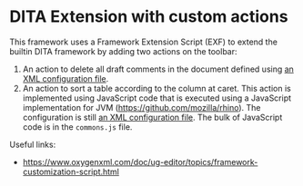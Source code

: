 DITA Extension with custom actions
==================================

This framework uses a Framework Extension Script (EXF) to extend the builtin DITA framework by adding two actions on the toolbar:

1. An action to delete all draft comments in the document defined using [an XML configuration file](./dita_custom_externalAuthorActions/delete-draft-comments.xml).
1. An action to sort a table according to the column at caret. This action is implemented using JavaScript code that is executed using a JavaScript implementation for JVM (https://github.com/mozilla/rhino). The configuration is still [an XML configuration file](./dita_custom_externalAuthorActions/sort-table.xml). The bulk of JavaScript code is in the `commons.js` file.

Useful links:
- https://www.oxygenxml.com/doc/ug-editor/topics/framework-customization-script.html
